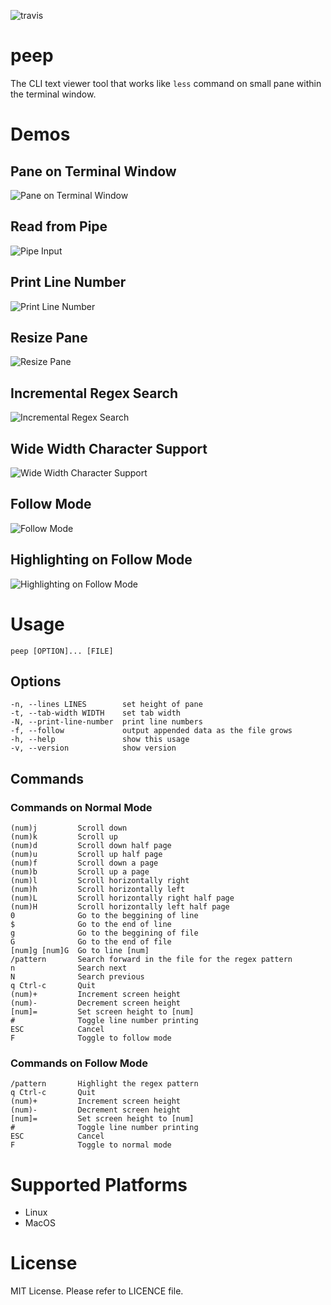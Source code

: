 ![travis](https://travis-ci.org/ryochack/peep.svg?branch=master) 

# peep
The CLI text viewer tool that works like `less` command on small pane within the terminal window.

# Demos
## Pane on Terminal Window
![Pane on Terminal Window](https://raw.githubusercontent.com/wiki/ryochack/peep/images/demo.gif)
## Read from Pipe
![Pipe Input](https://raw.githubusercontent.com/wiki/ryochack/peep/images/demo_pipe.gif)
## Print Line Number
![Print Line Number](https://raw.githubusercontent.com/wiki/ryochack/peep/images/demo_linenumber.gif)
## Resize Pane
![Resize Pane](https://raw.githubusercontent.com/wiki/ryochack/peep/images/demo_resize.gif)
## Incremental Regex Search
![Incremental Regex Search](https://raw.githubusercontent.com/wiki/ryochack/peep/images/demo_incsearch.gif)
## Wide Width Character Support
![Wide Width Character Support](https://raw.githubusercontent.com/wiki/ryochack/peep/images/demo_wide_width_chars.gif)
## Follow Mode
![Follow Mode](https://raw.githubusercontent.com/wiki/ryochack/peep/images/demo_follow.gif)
## Highlighting on Follow Mode
![Highlighting on Follow Mode](https://raw.githubusercontent.com/wiki/ryochack/peep/images/demo_follow_hl.gif)

# Usage
```shell
peep [OPTION]... [FILE]
```

## Options
```
-n, --lines LINES        set height of pane
-t, --tab-width WIDTH    set tab width
-N, --print-line-number  print line numbers
-f, --follow             output appended data as the file grows
-h, --help               show this usage
-v, --version            show version
```

## Commands
### Commands on Normal Mode
```
(num)j         Scroll down
(num)k         Scroll up
(num)d         Scroll down half page
(num)u         Scroll up half page
(num)f         Scroll down a page
(num)b         Scroll up a page
(num)l         Scroll horizontally right
(num)h         Scroll horizontally left
(num)L         Scroll horizontally right half page
(num)H         Scroll horizontally left half page
0              Go to the beggining of line
$              Go to the end of line
g              Go to the beggining of file
G              Go to the end of file
[num]g [num]G  Go to line [num]
/pattern       Search forward in the file for the regex pattern
n              Search next
N              Search previous
q Ctrl-c       Quit
(num)+         Increment screen height
(num)-         Decrement screen height
[num]=         Set screen height to [num]
#              Toggle line number printing
ESC            Cancel
F              Toggle to follow mode
```

### Commands on Follow Mode
```
/pattern       Highlight the regex pattern
q Ctrl-c       Quit
(num)+         Increment screen height
(num)-         Decrement screen height
[num]=         Set screen height to [num]
#              Toggle line number printing
ESC            Cancel
F              Toggle to normal mode
```

# Supported Platforms
- Linux
- MacOS

# License
MIT License.
Please refer to LICENCE file.
